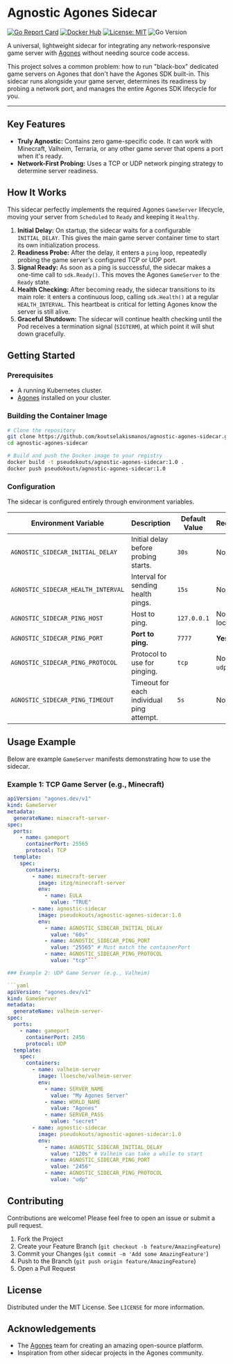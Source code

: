 # Agnostic Agones Sidecar

[![Go Report Card](https://goreportcard.com/badge/github.com/koutselakismanos/agnostic-agones-sidecar)](https://goreportcard.com/report/github.com/koutselakismanos/agnostic-agones-sidecar)
[![Docker Hub](https://img.shields.io/docker/pulls/pseudokouts/agnostic-agones-sidecar?style=for-the-badge&logo=docker)](https://hub.docker.com/r/pseudokouts/agnostic-agones-sidecar)
[![License: MIT](https://img.shields.io/badge/License-MIT-yellow.svg)](https://opensource.org/licenses/MIT)
![Go Version](https://img.shields.io/badge/Go-1.24+-00ADD8?style=flat&logo=go)

A universal, lightweight sidecar for integrating any network-responsive game server with [Agones](https://agones.dev) without needing source code access.

This project solves a common problem: how to run "black-box" dedicated game servers on Agones that don't have the Agones SDK built-in. This sidecar runs alongside your game server, determines its readiness by probing a network port, and manages the entire Agones SDK lifecycle for you.

---

## Key Features

-   **Truly Agnostic:** Contains zero game-specific code. It can work with Minecraft, Valheim, Terraria, or any other game server that opens a port when it's ready.
-   **Network-First Probing:** Uses a TCP or UDP network pinging strategy to determine server readiness.

## How It Works

This sidecar perfectly implements the required Agones `GameServer` lifecycle, moving your server from `Scheduled` to `Ready` and keeping it `Healthy`.

1.  **Initial Delay:** On startup, the sidecar waits for a configurable `INITIAL_DELAY`. This gives the main game server container time to start its own initialization process.
2.  **Readiness Probe:** After the delay, it enters a `ping` loop, repeatedly probing the game server's configured TCP or UDP port.
3.  **Signal Ready:** As soon as a ping is successful, the sidecar makes a one-time call to `sdk.Ready()`. This moves the Agones `GameServer` to the `Ready` state.
4.  **Health Checking:** After becoming ready, the sidecar transitions to its main role: it enters a continuous loop, calling `sdk.Health()` at a regular `HEALTH_INTERVAL`. This heartbeat is critical for letting Agones know the server is still alive.
5.  **Graceful Shutdown:** The sidecar will continue health checking until the Pod receives a termination signal (`SIGTERM`), at which point it will shut down gracefully.

## Getting Started

### Prerequisites

-   A running Kubernetes cluster.
-   [Agones](https://agones.dev/site/docs/installation/) installed on your cluster.

### Building the Container Image

```bash
# Clone the repository
git clone https://github.com/koutselakismanos/agnostic-agones-sidecar.git
cd agnostic-agones-sidecar

# Build and push the Docker image to your registry
docker build -t pseudokouts/agnostic-agones-sidecar:1.0 .
docker push pseudokouts/agnostic-agones-sidecar:1.0
```

### Configuration

The sidecar is configured entirely through environment variables.

| Environment Variable                    | Description                                     | Default Value | Required?          |
| --------------------------------------- | ----------------------------------------------- | ------------- | ------------------ |
| `AGNOSTIC_SIDECAR_INITIAL_DELAY`        | Initial delay before probing starts.            | `30s`         | No                 |
| `AGNOSTIC_SIDECAR_HEALTH_INTERVAL`      | Interval for sending health pings.              | `15s`         | No                 |
| `AGNOSTIC_SIDECAR_PING_HOST`            | Host to ping.                                   | `127.0.0.1`   | No (uses localhost)|
| `AGNOSTIC_SIDECAR_PING_PORT`            | **Port to ping.**                               | `7777`        | **Yes**            |
| `AGNOSTIC_SIDECAR_PING_PROTOCOL`        | Protocol to use for pinging.                    | `tcp`         | No (`tcp` or `udp`)|
| `AGNOSTIC_SIDECAR_PING_TIMEOUT`         | Timeout for each individual ping attempt.       | `5s`          | No                 |

## Usage Example

Below are example `GameServer` manifests demonstrating how to use the sidecar.

### Example 1: TCP Game Server (e.g., Minecraft)

```yaml
apiVersion: "agones.dev/v1"
kind: GameServer
metadata:
  generateName: minecraft-server-
spec:
  ports:
    - name: gameport
      containerPort: 25565
      protocol: TCP
  template:
    spec:
      containers:
        - name: minecraft-server
          image: itzg/minecraft-server
          env:
            - name: EULA
              value: "TRUE"
        - name: agnostic-sidecar
          image: pseudokouts/agnostic-agones-sidecar:1.0
          env:
            - name: AGNOSTIC_SIDECAR_INITIAL_DELAY
              value: "60s"
            - name: AGNOSTIC_SIDECAR_PING_PORT
              value: "25565" # Must match the containerPort
            - name: AGNOSTIC_SIDECAR_PING_PROTOCOL
              value: "tcp"```

### Example 2: UDP Game Server (e.g., Valheim)

```yaml
apiVersion: "agones.dev/v1"
kind: GameServer
metadata:
  generateName: valheim-server-
spec:
  ports:
    - name: gameport
      containerPort: 2456
      protocol: UDP
  template:
    spec:
      containers:
        - name: valheim-server
          image: lloesche/valheim-server
          env:
            - name: SERVER_NAME
              value: "My Agones Server"
            - name: WORLD_NAME
              value: "Agones"
            - name: SERVER_PASS
              value: "secret"
        - name: agnostic-sidecar
          image: pseudokouts/agnostic-agones-sidecar:1.0
          env:
            - name: AGNOSTIC_SIDECAR_INITIAL_DELAY
              value: "120s" # Valheim can take a while to start
            - name: AGNOSTIC_SIDECAR_PING_PORT
              value: "2456"
            - name: AGNOSTIC_SIDECAR_PING_PROTOCOL
              value: "udp"
```

## Contributing

Contributions are welcome! Please feel free to open an issue or submit a pull request.

1.  Fork the Project
2.  Create your Feature Branch (`git checkout -b feature/AmazingFeature`)
3.  Commit your Changes (`git commit -m 'Add some AmazingFeature'`)
4.  Push to the Branch (`git push origin feature/AmazingFeature`)
5.  Open a Pull Request

## License

Distributed under the MIT License. See `LICENSE` for more information.

## Acknowledgements

-   The [Agones](https://agones.dev) team for creating an amazing open-source platform.
-   Inspiration from other sidecar projects in the Agones community.